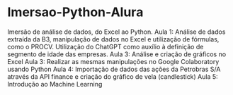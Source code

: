 # Imersao-Python-Alura
Imersão de análise de dados, do Excel ao Python.
Aula 1: Análise de dados extraída da B3, manipulação de dados no Excel e utilização de fórmulas, como o PROCV. Utilização do ChatGPT como auxílio à definição de segmento de idade das empresas. 
Aula 3: Análise e criação de gráficos no Excel
Aula 3: Realizar as mesmas manipulações no Google Colaboratory usando Python
Aula 4: Importação de dados das ações da Petrobras S/A através da API finance e criação do gráfico de vela (candlestick)
Aula 5: Introdução ao Machine Learning

